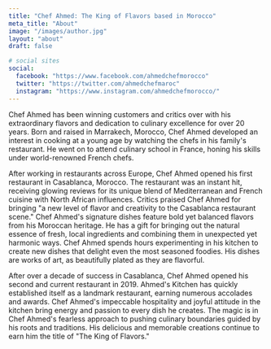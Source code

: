 ```yaml
---
title: "Chef Ahmed: The King of Flavors based in Morocco"
meta_title: "About"
image: "/images/author.jpg"
layout: "about"
draft: false

# social sites
social:
  facebook: "https://www.facebook.com/ahmedchefmorocco"
  twitter: "https://twitter.com/ahmedchefmaroc"
  instagram: "https://www.instagram.com/ahmedchefmorocco/"
---
```


Chef Ahmed has been winning customers and critics over with his extraordinary flavors and dedication to culinary excellence for over 20 years. Born and raised in Marrakech, Morocco, Chef Ahmed developed an interest in cooking at a young age by watching the chefs in his family's restaurant. He went on to attend culinary school in France, honing his skills under world-renowned French chefs.

After working in restaurants across Europe, Chef Ahmed opened his first restaurant in Casablanca, Morocco. The restaurant was an instant hit, receiving glowing reviews for its unique blend of Mediterranean and French cuisine with North African influences. Critics praised Chef Ahmed for bringing "a new level of flavor and creativity to the Casablanca restaurant scene."
Chef Ahmed's signature dishes feature bold yet balanced flavors from his Moroccan heritage. He has a gift for bringing out the natural essence of fresh, local ingredients and combining them in unexpected yet harmonic ways. Chef Ahmed spends hours experimenting in his kitchen to create new dishes that delight even the most seasoned foodies. His dishes are works of art, as beautifully plated as they are flavorful.

After over a decade of success in Casablanca, Chef Ahmed opened his second and current restaurant in 2019. Ahmed's Kitchen has quickly established itself as a landmark restaurant, earning numerous accolades and awards. Chef Ahmed's impeccable hospitality and joyful attitude in the kitchen bring energy and passion to every dish he creates.
The magic is in Chef Ahmed's fearless approach to pushing culinary boundaries guided by his roots and traditions. His delicious and memorable creations continue to earn him the title of "The King of Flavors."

